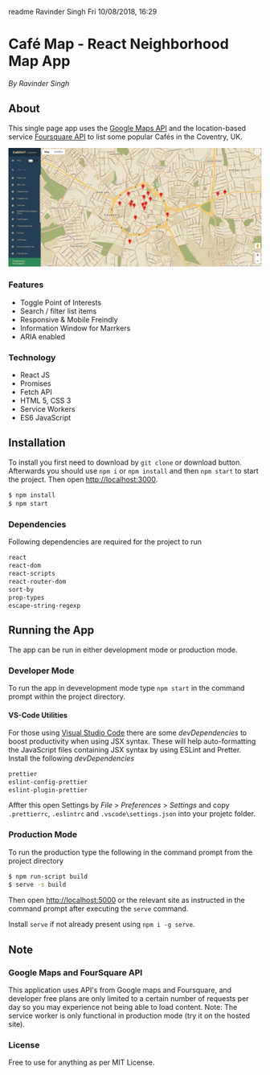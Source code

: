 readme Ravinder Singh Fri 10/08/2018, 16:29

# Café Map - React Neighborhood Map App

_By Ravinder Singh_

## About

This single page app uses the [Google Maps API](https://cloud.google.com/maps-platform/maps/) and the location-based
service [Foursquare API](https://developer.foursquare.com/serve) to list some popular Cafés in the Coventry, UK.

![Screenshot for Café Map, a React Neighborhood Map App](https://github.com/ravi-2912/neighborhood-map-app/blob/master/screenshots/screen%201.png)

### Features

-   Toggle Point of Interests
-   Search / filter list items
-   Responsive & Mobile Freindly
-   Information Window for Marrkers
-   ARIA enabled

### Technology

-   React JS
-   Promises
-   Fetch API
-   HTML 5, CSS 3
-   Service Workers
-   ES6 JavaScript

## Installation

To install you first need to download by `git clone` or download button. Afterwards you should use `npm i` or
`npm install` and then `npm start` to start the project. Then open [http://localhost:3000](http://localhost:3000).

```bash
$ npm install
$ npm start
```

### Dependencies

Following dependencies are required for the project to run

```
react
react-dom
react-scripts
react-router-dom
sort-by
prop-types
escape-string-regexp
```

## Running the App

The app can be run in either development mode or production mode.

### Developer Mode

To run the app in devevelopment mode type `npm start` in the command prompt within the project directory.

#### VS-Code Utilities

For those using [Visual Studio Code](https://code.visualstudio.com/) there are some _devDependencies_ to boost
productivity when using JSX syntax. These will help auto-formatting the JavaScript files containing JSX syntax by using
ESLint and Pretter. Install the following _devDependencies_

```
prettier
eslint-config-prettier
eslint-plugin-prettier
```

Affter this open Settings by _File_ > _Preferences_ > _Settings_ and copy `.prettierrc`, `.eslintrc` and
`.vscode\settings.json` into your projetc folder.

### Production Mode

To run the production type the following in the command prompt from the project directory

```bash
$ npm run-script build
$ serve -s build
```

Then open [http://localhost:5000](http://localhost:5000) or the relevant site as instructed in the command prompt after
executing the `serve` command.

Install `serve` if not already present using `npm i -g serve`.

## Note

### Google Maps and FourSquare API

This application uses API's from Google maps and Foursquare, and developer free plans are only limited to a certain
number of requests per day so you may experience not being able to load content. Note: The service worker is only
functional in production mode (try it on the hosted site).

### License

Free to use for anything as per MIT License.
